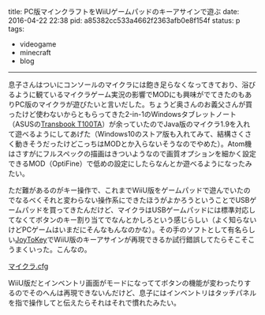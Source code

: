 title: PC版マインクラフトをWiiUゲームパッドのキーアサインで遊ぶ
date: 2016-04-22 22:38
pid: a85382cc533a4662f2363afb0e8f154f
status: p
tags:
- videogame
- minecraft
- blog
---

息子さんはついにコンソールのマイクラには飽き足らなくなってきており、浴びるように観ているマイクラゲーム実況の影響でMODにも興味がでてきたのもありPC版のマイクラが遊びたいと言いだした。ちょうど奥さんのお義父さんが買ったけど使わないからともらってきた2-in-1のWindowsタブレットノート（ASUSの[Transbook T100TA][1]）が余っていたのでJava版のマイクラ1.9を入れて遊べるようにしてあげた（Windows10のストア版も入れてみて、結構さくさく動きそうだったけどこっちはMODとか入らないそうなのでやめた）。Atom機はさすがにフルスペックの描画はきついようなので画質オプションを細かく設定できるMOD（OptiFine）で低めの設定にしたらなんとか遊べるようになったみたい。

ただ難があるのがキー操作で、これまでWiiU版をゲームパッドで遊んでいたのでなるべくそれと変わらない操作系にできたほうがよかろうということでUSBゲームパッドを買ってきたんだけど、マイクラはUSBゲームパッドには標準対応してなくてボタンのキー割り当てでなんとかしろという感じらしい（よく知らないけどPCゲームはいまだにそんなもんなのかな）。その手のソフトとして有名らしい[JoyToKey][2]でWiiU版のキーアサインが再現できるか試行錯誤してたらそこそこうまくいった。こんなの。

[マイクラ.cfg][3]

WiiU版だとインベントリ画面がモードになっててボタンの機能が変わったりするのでそのへんは再現できないんだけど、息子にはインベントリはタッチパネルを指で操作してと伝えたらそれはそれで慣れたみたい。

[1]:	https://www.asus.com/jp/2-in-1-PCs/ASUS_TransBook_T100TA/
[2]:	http://joytokey.net/ja/
[3]:	https://gist.github.com/dotimpact/80cd31768764a8ba29d5412dd5588a1f